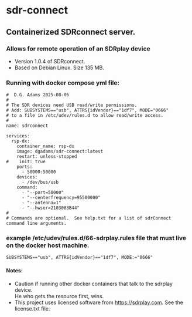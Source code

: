 # sdr-connect 
## Containerized SDRconnect server.  
### Allows for remote operation of an SDRplay device
- Version 1.0.4  of SDRconnect.
- Based on Debian Linux.  Size 135 MB.

### Running with docker compose yml file:
```
#  D.G. Adams 2025-08-06
#
# The SDR devices need USB read/write permissions.
# Add: SUBSYSTEMS=="usb", ATTRS{idVendor}=="1df7", MODE="0666"
# to a file in /etc/udev/rules.d to allow read/write access.
#
name: sdrconnect

services:
  rsp-dx:
    container_name: rsp-dx
    image: dgadams/sdr-connect:latest
    restart: unless-stopped
#    init: true
    ports:
      - 50000:50000
    devices:
      - /dev/bus/usb
    command:
      - "--port=50000"
      - "--centerfrequency=95500000"
      - "--antenna=1"
      - "--hwser=2103083B44"
#
# Commands are optional.  See help.txt for a list of sdrConnect command line arguments.
```
### example /etc/udev/rules.d/66-sdrplay.rules file that must live on the docker host machine.
```
SUBSYSTEMS=="usb", ATTRS{idVendor}=="1df7", MODE:="0666"

```
#### Notes:
 - Caution if running other docker containers that talk to the sdrplay device.  
He who gets the resource first, wins.
 - This project uses licensed software from https://sdrplay.com.
See the license.txt file.
